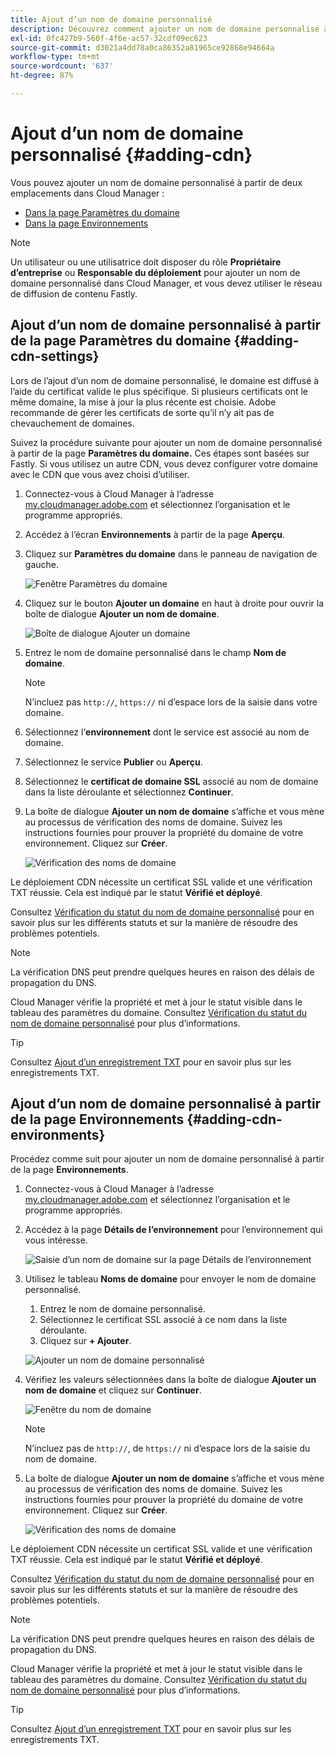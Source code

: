 ```yaml
---
title: Ajout d’un nom de domaine personnalisé
description: Découvrez comment ajouter un nom de domaine personnalisé à l’aide de Cloud Manager.
exl-id: 0fc427b9-560f-4f6e-ac57-32cdf09ec623
source-git-commit: d3021a4dd78a0ca86352a81965ce92868e94664a
workflow-type: tm+mt
source-wordcount: '637'
ht-degree: 87%

---
```


# Ajout d’un nom de domaine personnalisé {#adding-cdn}

Vous pouvez ajouter un nom de domaine personnalisé à partir de deux emplacements dans Cloud Manager :

* [Dans la page Paramètres du domaine](#adding-cdn-settings)
* [Dans la page Environnements](#adding-cdn-environments)

>[!NOTE]
>
>Un utilisateur ou une utilisatrice doit disposer du rôle **Propriétaire d’entreprise** ou **Responsable du déploiement** pour ajouter un nom de domaine personnalisé dans Cloud Manager, et vous devez utiliser le réseau de diffusion de contenu Fastly.

## Ajout d’un nom de domaine personnalisé à partir de la page Paramètres du domaine {#adding-cdn-settings}

Lors de l’ajout d’un nom de domaine personnalisé, le domaine est diffusé à l’aide du certificat valide le plus spécifique. Si plusieurs certificats ont le même domaine, la mise à jour la plus récente est choisie. Adobe recommande de gérer les certificats de sorte qu’il n’y ait pas de chevauchement de domaines.

Suivez la procédure suivante pour ajouter un nom de domaine personnalisé à partir de la page **Paramètres du domaine.** Ces étapes sont basées sur Fastly. Si vous utilisez un autre CDN, vous devez configurer votre domaine avec le CDN que vous avez choisi d’utiliser.

1. Connectez-vous à Cloud Manager à l’adresse [my.cloudmanager.adobe.com](https://my.cloudmanager.adobe.com/) et sélectionnez l’organisation et le programme appropriés.

1. Accédez à l’écran **Environnements** à partir de la page **Aperçu**.

1. Cliquez sur **Paramètres du domaine** dans le panneau de navigation de gauche.

   ![Fenêtre Paramètres du domaine](/help/implementing/cloud-manager/assets/cdn/cdn-create.png)

1. Cliquez sur le bouton **Ajouter un domaine** en haut à droite pour ouvrir la boîte de dialogue **Ajouter un nom de domaine**.

   ![Boîte de dialogue Ajouter un domaine](/help/implementing/cloud-manager/assets/cdn/add-cdn1.png)

1. Entrez le nom de domaine personnalisé dans le champ **Nom de domaine**.

   >[!NOTE]
   >
   >N’incluez pas `http://`, `https://` ni d’espace lors de la saisie dans votre domaine.

1. Sélectionnez l’**environnement** dont le service est associé au nom de domaine.

1. Sélectionnez le service **Publier** ou **Aperçu**.

1. Sélectionnez le **certificat de domaine SSL** associé au nom de domaine dans la liste déroulante et sélectionnez **Continuer**.

1. La boîte de dialogue **Ajouter un nom de domaine** s’affiche et vous mène au processus de vérification des noms de domaine. Suivez les instructions fournies pour prouver la propriété du domaine de votre environnement. Cliquez sur **Créer**.

   ![Vérification des noms de domaine](/help/implementing/cloud-manager/assets/cdn/cdn-create6.png)

Le déploiement CDN nécessite un certificat SSL valide et une vérification TXT réussie. Cela est indiqué par le statut **Vérifié et déployé**.

Consultez [Vérification du statut du nom de domaine personnalisé](/help/implementing/cloud-manager/custom-domain-names/check-domain-name-status.md) pour en savoir plus sur les différents statuts et sur la manière de résoudre des problèmes potentiels.

>[!NOTE]
>
>La vérification DNS peut prendre quelques heures en raison des délais de propagation du DNS.
>
>Cloud Manager vérifie la propriété et met à jour le statut visible dans le tableau des paramètres du domaine. Consultez [Vérification du statut du nom de domaine personnalisé](/help/implementing/cloud-manager/custom-domain-names/check-domain-name-status.md) pour plus d’informations.

>[!TIP]
>
>Consultez [Ajout d’un enregistrement TXT](/help/implementing/cloud-manager/custom-domain-names/add-text-record.md) pour en savoir plus sur les enregistrements TXT.

## Ajout d’un nom de domaine personnalisé à partir de la page Environnements {#adding-cdn-environments}

Procédez comme suit pour ajouter un nom de domaine personnalisé à partir de la page **Environnements**.

1. Connectez-vous à Cloud Manager à l’adresse [my.cloudmanager.adobe.com](https://my.cloudmanager.adobe.com/) et sélectionnez l’organisation et le programme appropriés.

1. Accédez à la page **Détails de l’environnement** pour l’environnement qui vous intéresse.

   ![Saisie d’un nom de domaine sur la page Détails de l’environnement](/help/implementing/cloud-manager/assets/cdn/cdn-create4.png)

1. Utilisez le tableau **Noms de domaine** pour envoyer le nom de domaine personnalisé.

   1. Entrez le nom de domaine personnalisé.
   1. Sélectionnez le certificat SSL associé à ce nom dans la liste déroulante.
   1. Cliquez sur **+ Ajouter**.

   ![Ajouter un nom de domaine personnalisé](/help/implementing/cloud-manager/assets/cdn/cdn-create3.png)

1. Vérifiez les valeurs sélectionnées dans la boîte de dialogue **Ajouter un nom de domaine** et cliquez sur **Continuer**.

   ![Fenêtre du nom de domaine](/help/implementing/cloud-manager/assets/cdn/cdn-create5.png)

   >[!NOTE]
   >
   >N’incluez pas de `http://`, de `https://` ni d’espace lors de la saisie du nom de domaine.

1. La boîte de dialogue **Ajouter un nom de domaine** s’affiche et vous mène au processus de vérification des noms de domaine. Suivez les instructions fournies pour prouver la propriété du domaine de votre environnement. Cliquez sur **Créer**.

   ![Vérification des noms de domaine](/help/implementing/cloud-manager/assets/cdn/cdn-create6.png)

Le déploiement CDN nécessite un certificat SSL valide et une vérification TXT réussie. Cela est indiqué par le statut **Vérifié et déployé**.

Consultez [Vérification du statut du nom de domaine personnalisé](/help/implementing/cloud-manager/custom-domain-names/check-domain-name-status.md) pour en savoir plus sur les différents statuts et sur la manière de résoudre des problèmes potentiels.

>[!NOTE]
>
>La vérification DNS peut prendre quelques heures en raison des délais de propagation du DNS.
>
>Cloud Manager vérifie la propriété et met à jour le statut visible dans le tableau des paramètres du domaine. Consultez [Vérification du statut du nom de domaine personnalisé](/help/implementing/cloud-manager/custom-domain-names/check-domain-name-status.md) pour plus d’informations.

>[!TIP]
>
>Consultez [Ajout d’un enregistrement TXT](/help/implementing/cloud-manager/custom-domain-names/add-text-record.md) pour en savoir plus sur les enregistrements TXT.
